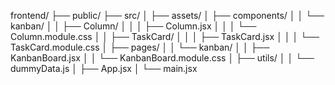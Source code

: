frontend/
├── public/
├── src/
│   ├── assets/
│   ├── components/
│   │   └── kanban/
│   │       ├── Column/
│   │       │   ├── Column.jsx
│   │       │   └── Column.module.css
│   │       ├── TaskCard/
│   │       │   ├── TaskCard.jsx
│   │       │   └── TaskCard.module.css
│   ├── pages/
│   │   └── kanban/
│   │       ├── KanbanBoard.jsx
│   │       └── KanbanBoard.module.css
│   ├── utils/
│   │   └── dummyData.js
│   ├── App.jsx
│   └── main.jsx
